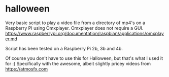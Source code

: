 # halloween

Very basic script to play a video file from a directory of mp4's on a Raspberry PI using Omxplayer. Omxplayer does not require a GUI. https://www.raspberrypi.org/documentation/raspbian/applications/omxplayer.md

Script has been tested on a Raspberry Pi 2b, 3b and 4b.

Of course you don't have to use this for Halloween, but that's what I used it for :) Specifically with the awesome, albeit slightly pricey videos from https://atmosfx.com
